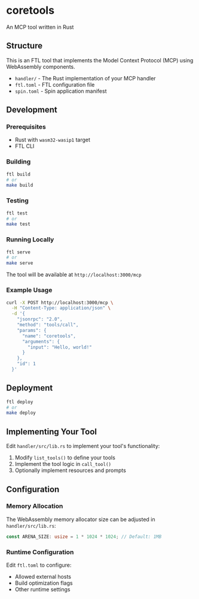 # coretools

An MCP tool written in Rust

## Structure

This is an FTL tool that implements the Model Context Protocol (MCP) using WebAssembly components.

- `handler/` - The Rust implementation of your MCP handler
- `ftl.toml` - FTL configuration file
- `spin.toml` - Spin application manifest

## Development

### Prerequisites

- Rust with `wasm32-wasip1` target
- FTL CLI

### Building

```bash
ftl build
# or
make build
```

### Testing

```bash
ftl test
# or
make test
```

### Running Locally

```bash
ftl serve
# or
make serve
```

The tool will be available at `http://localhost:3000/mcp`

### Example Usage

```bash
curl -X POST http://localhost:3000/mcp \
  -H "Content-Type: application/json" \
  -d '{
    "jsonrpc": "2.0",
    "method": "tools/call",
    "params": {
      "name": "coretools",
      "arguments": {
        "input": "Hello, world!"
      }
    },
    "id": 1
  }'
```

## Deployment

```bash
ftl deploy
# or
make deploy
```

## Implementing Your Tool

Edit `handler/src/lib.rs` to implement your tool's functionality:

1. Modify `list_tools()` to define your tools
2. Implement the tool logic in `call_tool()`
3. Optionally implement resources and prompts

## Configuration

### Memory Allocation

The WebAssembly memory allocator size can be adjusted in `handler/src/lib.rs`:

```rust
const ARENA_SIZE: usize = 1 * 1024 * 1024; // Default: 1MB
```

### Runtime Configuration

Edit `ftl.toml` to configure:
- Allowed external hosts
- Build optimization flags
- Other runtime settings